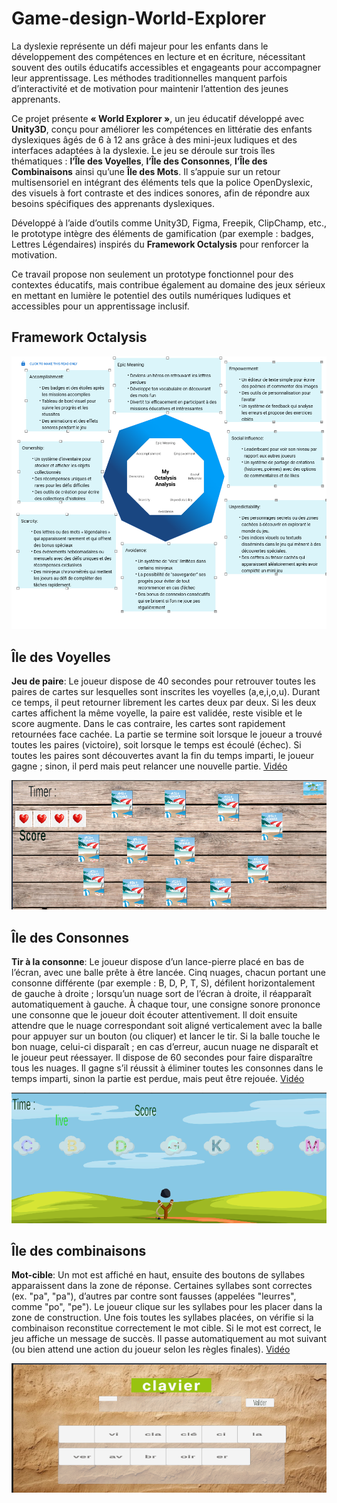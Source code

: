 # Game-design-World-Explorer
  
La dyslexie représente un défi majeur pour les enfants dans le développement des compétences en lecture et en écriture, nécessitant souvent des outils éducatifs accessibles et engageants pour accompagner leur apprentissage. Les méthodes traditionnelles manquent parfois d’interactivité et de motivation pour maintenir l’attention des jeunes apprenants.

Ce projet présente **« World Explorer »**, un jeu éducatif développé avec **Unity3D**, conçu pour améliorer les compétences en littératie des enfants dyslexiques âgés de 6 à 12 ans grâce à des mini-jeux ludiques et des interfaces adaptées à la dyslexie. Le jeu se déroule sur trois îles thématiques : **l’Île des Voyelles**, **l’Île des Consonnes**, **l’Île des Combinaisons** ainsi qu’une **Île des Mots**. Il s’appuie sur un retour multisensoriel en intégrant des éléments tels que la police OpenDyslexic, des visuels à fort contraste et des indices sonores, afin de répondre aux besoins spécifiques des apprenants dyslexiques.

Développé à l’aide d’outils comme Unity3D, Figma, Freepik, ClipChamp, etc., le prototype intègre des éléments de gamification (par exemple : badges, Lettres Légendaires) inspirés du **Framework Octalysis** pour renforcer la motivation.

Ce travail propose non seulement un prototype fonctionnel pour des contextes éducatifs, mais contribue également au domaine des jeux sérieux en mettant en lumière le potentiel des outils numériques ludiques et accessibles pour un apprentissage inclusif.

## Framework Octalysis

![Octalysis Analysis](RepoAssets/OctalysisAnalysis.png)

## Île des Voyelles

**Jeu de paire**: Le joueur dispose de 40 secondes pour retrouver toutes les paires de cartes sur lesquelles sont inscrites les voyelles (a,e,i,o,u). Durant ce temps, il peut retourner librement les cartes deux par deux. Si les deux cartes affichent la même voyelle, la paire est validée, reste visible et le score augmente. Dans le cas contraire, les cartes sont rapidement retournées face cachée. La partie se termine soit lorsque le joueur a trouvé toutes les paires (victoire), soit lorsque le temps est écoulé (échec). Si toutes les paires sont découvertes avant la fin du temps imparti, le joueur gagne ; sinon, il perd mais peut relancer une nouvelle partie. [Vidéo](RepoAssets/VowelIsland.mp4)

![](RepoAssets/JeuPair.png)

## Île des Consonnes

**Tir à la consonne**: Le joueur dispose d’un lance-pierre placé en bas de l’écran, avec une balle prête à être lancée. Cinq nuages, chacun portant une consonne différente (par exemple : B, D, P, T, S), défilent horizontalement de gauche à droite ; lorsqu’un nuage sort de l’écran à droite, il réapparaît automatiquement à gauche. À chaque tour, une consigne sonore prononce une consonne que le joueur doit écouter attentivement. Il doit ensuite attendre que le nuage correspondant soit aligné verticalement avec la balle pour appuyer sur un bouton (ou cliquer) et lancer le tir. Si la balle touche le bon nuage, celui-ci disparaît ; en cas d’erreur, aucun nuage ne disparaît et le joueur peut réessayer. Il dispose de 60 secondes pour faire disparaître tous les nuages. Il gagne s’il réussit à éliminer toutes les consonnes dans le temps imparti, sinon la partie est perdue, mais peut être rejouée. [Vidéo](RepoAssets/ConsonnantIsland.mp4)

![](RepoAssets/TirConsonne.png)

## Île des combinaisons

**Mot-cible**: Un mot est affiché en haut, ensuite des boutons de syllabes apparaissent dans la zone de réponse. Certaines syllabes sont correctes (ex. "pa", "pa"), d’autres par contre sont fausses (appelées "leurres", comme "po", "pe"). Le joueur clique sur les syllabes pour les placer dans la zone de construction. Une fois toutes les syllabes placées, on vérifie si la combinaison reconstitue correctement le mot cible. Si le mot est correct, le jeu affiche un message de succès. Il passe automatiquement au mot suivant (ou bien attend une action du joueur selon les règles finales). [Vidéo](RepoAssets/CombinationIsland.mp4)

![](RepoAssets/MotCible.png)

